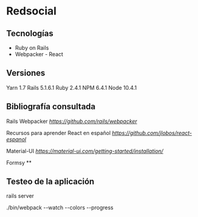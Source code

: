 # Redsocial

## Tecnologías

- Ruby on Rails
- Webpacker - React

## Versiones

Yarn 1.7
Rails 5.1.6.1
Ruby 2.4.1
NPM 6.4.1
Node 10.4.1

## Bibliografía consultada

Rails Webpacker
*https://github.com/rails/webpacker*

Recursos para aprender React en español
*https://github.com/jlobos/react-espanol*

Material-UI
*https://material-ui.com/getting-started/installation/*

Formsy
**
## Testeo de la aplicación

rails server

./bin/webpack --watch --colors --progress
